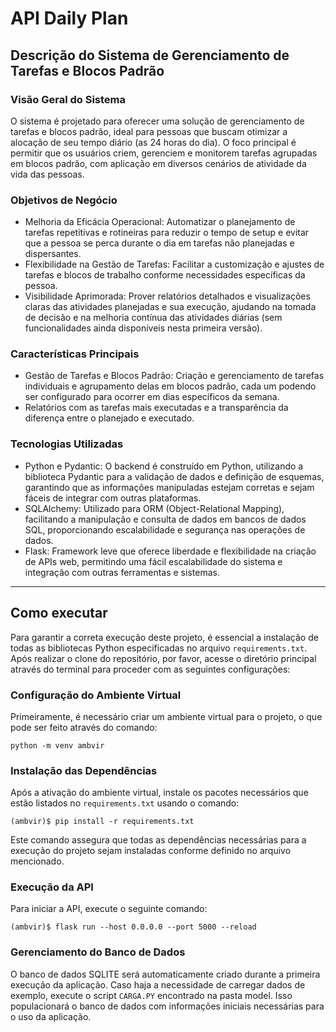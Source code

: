# API Daily Plan

## Descrição do Sistema de Gerenciamento de Tarefas e Blocos Padrão

### Visão Geral do Sistema

O sistema é projetado para oferecer uma solução de gerenciamento de tarefas e blocos padrão, ideal para pessoas que buscam otimizar a alocação de seu tempo diário (as 24 horas do dia). O foco principal é permitir que os usuários criem, gerenciem e monitorem tarefas agrupadas em blocos padrão, com aplicação em diversos cenários de atividade da vida das pessoas.

### Objetivos de Negócio

- Melhoria da Eficácia Operacional: Automatizar o planejamento de tarefas repetitivas e rotineiras para reduzir o tempo de setup e evitar que a pessoa se perca durante o dia em tarefas não planejadas e dispersantes.
- Flexibilidade na Gestão de Tarefas: Facilitar a customização e ajustes de tarefas e blocos de trabalho conforme necessidades específicas da pessoa.
- Visibilidade Aprimorada: Prover relatórios detalhados e visualizações claras das atividades planejadas e sua execução, ajudando na tomada de decisão e na melhoria contínua das atividades diárias (sem funcionalidades ainda disponíveis nesta primeira versão).

### Características Principais

- Gestão de Tarefas e Blocos Padrão: Criação e gerenciamento de tarefas individuais e agrupamento delas em blocos padrão, cada um podendo ser configurado para ocorrer em dias específicos da semana.
- Relatórios com as tarefas mais executadas e a transparência da diferença entre o planejado e executado.

### Tecnologias Utilizadas

- Python e Pydantic: O backend é construído em Python, utilizando a biblioteca Pydantic para a validação de dados e definição de esquemas, garantindo que as informações manipuladas estejam corretas e sejam fáceis de integrar com outras plataformas.
- SQLAlchemy: Utilizado para ORM (Object-Relational Mapping), facilitando a manipulação e consulta de dados em bancos de dados SQL, proporcionando escalabilidade e segurança nas operações de dados.
- Flask: Framework leve que oferece liberdade e flexibilidade na criação de APIs web, permitindo uma fácil escalabilidade do sistema e integração com outras ferramentas e sistemas.

---
## Como executar 

Para garantir a correta execução deste projeto, é essencial a instalação de todas as bibliotecas Python especificadas no arquivo `requirements.txt`. Após realizar o clone do repositório, por favor, acesse o diretório principal através do terminal para proceder com as seguintes configurações:

### Configuração do Ambiente Virtual

Primeiramente, é necessário criar um ambiente virtual para o projeto, o que pode ser feito através do comando:

```comando
python -m venv ambvir
```

### Instalação das Dependências

Após a ativação do ambiente virtual, instale os pacotes necessários que estão listados no `requirements.txt` usando o comando:

```
(ambvir)$ pip install -r requirements.txt
```

Este comando assegura que todas as dependências necessárias para a execução do projeto sejam instaladas conforme definido no arquivo mencionado.

### Execução da API

Para iniciar a API, execute o seguinte comando:

```
(ambvir)$ flask run --host 0.0.0.0 --port 5000 --reload
```

### Gerenciamento do Banco de Dados

O banco de dados SQLITE será automaticamente criado durante a primeira execução da aplicação. Caso haja a necessidade de carregar dados de exemplo, execute o script `CARGA.PY` encontrado na pasta model. Isso populacionará o banco de dados com informações iniciais necessárias para o uso da aplicação.
